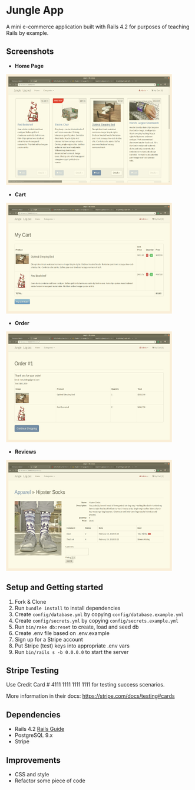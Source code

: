 # Jungle App

A mini e-commerce application built with Rails 4.2 for purposes of teaching Rails by example.
  

## Screenshots  

* **Home Page** 

<img src="docs/home_page.png" width="450" height="300"/>


* **Cart**

<img src="docs/cart.png" width="450" height="300"/>


* **Order**

<img src="docs/order.png" width="450" height="300"/>


* **Reviews**

<img src="docs/reviews.png" width="450" height="300"/>



## Setup and Getting started

1. Fork & Clone
2. Run `bundle install` to install dependencies
3. Create `config/database.yml` by copying `config/database.example.yml`
4. Create `config/secrets.yml` by copying `config/secrets.example.yml`
5. Run `bin/rake db:reset` to create, load and seed db
6. Create .env file based on .env.example
7. Sign up for a Stripe account
8. Put Stripe (test) keys into appropriate .env vars
9. Run `bin/rails s -b 0.0.0.0` to start the server
  

## Stripe Testing

Use Credit Card # 4111 1111 1111 1111 for testing success scenarios.

More information in their docs: <https://stripe.com/docs/testing#cards>
  

## Dependencies

* Rails 4.2 [Rails Guide](http://guides.rubyonrails.org/v4.2/)
* PostgreSQL 9.x
* Stripe
  

## Improvements
* CSS and style
* Refactor some piece of code